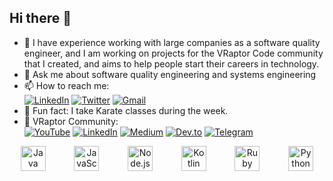 ## Hi there 👋

- 🔭 I have experience working with large companies as a software quality engineer, and I am working on projects for the VRaptor Code community that I created, and aims to help people start their careers in technology.
- 💬 Ask me about software quality engineering and systems engineering    
- 📫 How to reach me:  
[![LinkedIn](https://img.shields.io/badge/LinkedIn-0077B5?style=for-the-badge&logo=linkedin&logoColor=white)](https://www.linkedin.com/in/douglasmartinssantos/)
[![Twitter](https://img.shields.io/badge/Twitter-1DA1F2?style=for-the-badge&logo=twitter&logoColor=white)](https://x.com/douglinki)
[![Gmail](https://img.shields.io/badge/Gmail-D14836?style=for-the-badge&logo=gmail&logoColor=white)](mailto:douglasmartinssantos7@gmail.com)
- 🥋  Fun fact: I take Karate classes during the week.    
- 🦖 VRaptor Community:  
[![YouTube](https://img.shields.io/badge/YouTube-FF0000?style=for-the-badge&logo=youtube&logoColor=white)](https://www.youtube.com/@VRaptorCode)
[![LinkedIn](https://img.shields.io/badge/LinkedIn-0077B5?style=for-the-badge&logo=linkedin&logoColor=white)](https://www.linkedin.com/company/v-raptor-code/?viewAsMember=true)
[![Medium](https://img.shields.io/badge/Medium-12100E?style=for-the-badge&logo=medium&logoColor=white)](https://vraptorcode.medium.com/)
[![Dev.to](https://img.shields.io/badge/dev.to-0A0A0A?style=for-the-badge&logo=devdotto&logoColor=white)](https://dev.to/douglasmartins7)
[![Telegram](https://img.shields.io/badge/Telegram-2CA5E0?style=for-the-badge&logo=telegram&logoColor=white)](https://t.me/+rpfh6Hv38wszNzMx)
<div style="
    display: flex; 
    gap: 10px;
    text-align: center;
">
    <img src="https://cdn.jsdelivr.net/gh/devicons/devicon/icons/java/java-original.svg" width="40" height="40" alt="Java" style="margin: auto;" />
    <img src="https://cdn.jsdelivr.net/gh/devicons/devicon/icons/javascript/javascript-original.svg" width="40" height="40" alt="JavaScript" style="margin: auto;" />
    <img src="https://cdn.jsdelivr.net/gh/devicons/devicon/icons/nodejs/nodejs-original.svg" width="40" height="40" alt="Node.js" style="margin: auto;" />
    <img src="https://cdn.jsdelivr.net/gh/devicons/devicon/icons/kotlin/kotlin-original.svg" width="40" height="40" alt="Kotlin" style="margin: auto;" />
    <img src="https://cdn.jsdelivr.net/gh/devicons/devicon/icons/ruby/ruby-original.svg" width="40" height="40" alt="Ruby" style="margin: auto;" />
    <img src="https://cdn.jsdelivr.net/gh/devicons/devicon/icons/python/python-original.svg" width="40" height="40" alt="Python" style="margin: auto;" />
</div>
